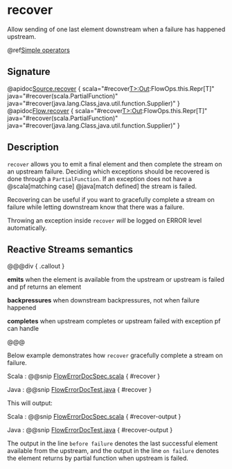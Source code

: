 # recover

Allow sending of one last element downstream when a failure has happened upstream.

@ref[Simple operators](../index.md#simple-operators)

## Signature

@apidoc[Source.recover](Source) { scala="#recover[T&gt;:Out](pf:PartialFunction[Throwable,T]):FlowOps.this.Repr[T]" java="#recover(scala.PartialFunction)" java="#recover(java.lang.Class,java.util.function.Supplier)" }
@apidoc[Flow.recover](Flow) { scala="#recover[T&gt;:Out](pf:PartialFunction[Throwable,T]):FlowOps.this.Repr[T]" java="#recover(scala.PartialFunction)" java="#recover(java.lang.Class,java.util.function.Supplier)" }


## Description

`recover` allows you to emit a final element and then complete the stream on an upstream failure.
Deciding which exceptions should be recovered is done through a `PartialFunction`. If an exception
does not have a @scala[matching case] @java[match defined] the stream is failed. 

Recovering can be useful if you want to gracefully complete a stream on failure while letting 
downstream know that there was a failure.

Throwing an exception inside `recover` _will_ be logged on ERROR level automatically.

## Reactive Streams semantics

@@@div { .callout }

**emits** when the element is available from the upstream or upstream is failed and pf returns an element

**backpressures** when downstream backpressures, not when failure happened

**completes** when upstream completes or upstream failed with exception pf can handle

@@@

Below example demonstrates how `recover` gracefully complete a stream on failure. 
  
Scala
:   @@snip [FlowErrorDocSpec.scala](/akka-docs/src/test/scala/docs/stream/FlowErrorDocSpec.scala) { #recover }

Java
:   @@snip [FlowErrorDocTest.java](/akka-docs/src/test/java/jdocs/stream/FlowErrorDocTest.java) { #recover }

This will output:

Scala
:   @@snip [FlowErrorDocSpec.scala](/akka-docs/src/test/scala/docs/stream/FlowErrorDocSpec.scala) { #recover-output }

Java
:   @@snip [FlowErrorDocTest.java](/akka-docs/src/test/java/jdocs/stream/FlowErrorDocTest.java) { #recover-output }

The output in the line `before failure` denotes the last successful element available from the upstream, 
and the output in the line `on failure` denotes the element returns by partial function when upstream is failed.
